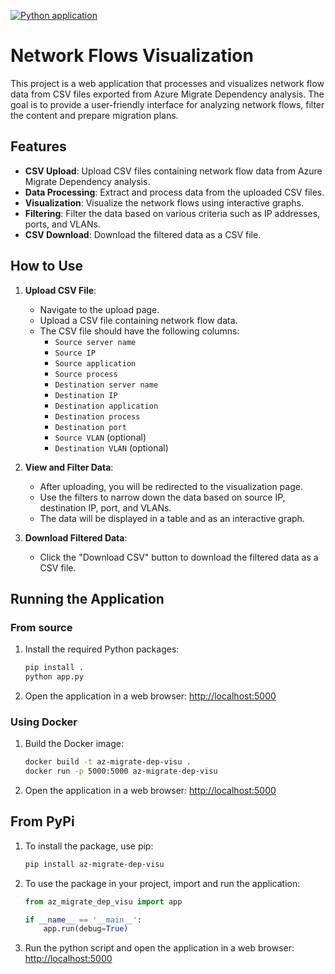 [![Python application](https://github.com/lrivallain/az-migrate-dep-visu/actions/workflows/main.yml/badge.svg)](https://github.com/lrivallain/az-migrate-dep-visu/actions/workflows/main.yml)

# Network Flows Visualization

This project is a web application that processes and visualizes network flow data from CSV files exported from
Azure Migrate Dependency analysis. The goal is to provide a user-friendly interface for analyzing network flows,
filter the content and prepare migration plans.

## Features

- **CSV Upload**: Upload CSV files containing network flow data from Azure Migrate Dependency analysis.
- **Data Processing**: Extract and process data from the uploaded CSV files.
- **Visualization**: Visualize the network flows using interactive graphs.
- **Filtering**: Filter the data based on various criteria such as IP addresses, ports, and VLANs.
- **CSV Download**: Download the filtered data as a CSV file.

## How to Use

1. **Upload CSV File**:
   - Navigate to the upload page.
   - Upload a CSV file containing network flow data.
   - The CSV file should have the following columns:
     - `Source server name`
     - `Source IP`
     - `Source application`
     - `Source process`
     - `Destination server name`
     - `Destination IP`
     - `Destination application`
     - `Destination process`
     - `Destination port`
     - `Source VLAN` (optional)
     - `Destination VLAN` (optional)

2. **View and Filter Data**:
   - After uploading, you will be redirected to the visualization page.
   - Use the filters to narrow down the data based on source IP, destination IP, port, and VLANs.
   - The data will be displayed in a table and as an interactive graph.

3. **Download Filtered Data**:
   - Click the "Download CSV" button to download the filtered data as a CSV file.

## Running the Application

### From source

1. Install the required Python packages:

   ```bash
   pip install .
   python app.py
   ```

2. Open the application in a web browser: [http://localhost:5000](http://localhost:5000)

### Using Docker

1. Build the Docker image:

   ```bash
   docker build -t az-migrate-dep-visu .
   docker run -p 5000:5000 az-migrate-dep-visu
   ```

2. Open the application in a web browser: [http://localhost:5000](http://localhost:5000)

## From PyPi

1. To install the package, use pip:

   ```bash
   pip install az-migrate-dep-visu
   ```

2. To use the package in your project, import and run the application:

   ```python
   from az_migrate_dep_visu import app

   if __name__ == '__main__':
       app.run(debug=True)
   ```

3. Run the python script and open the application in a web browser: [http://localhost:5000](http://localhost:5000)